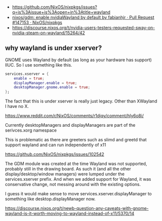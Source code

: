 - https://github.com/NixOS/nixpkgs/issues?q=is%3Aissue+is%3Aopen+in%3Atitle+wayland
- [nixos/gdm: enable nvidiaWayland by default by fabianhjr · Pull Request #147153 · NixOS/nixpkgs](https://github.com/NixOS/nixpkgs/pull/147153)
- https://discourse.nixos.org/t/nvidia-users-testers-requested-sway-on-nvidia-steam-on-wayland/15264/42

## why wayland is under xserver?

GNOME uses Wayland by default (as long as your hardware has support) IIUC. So I use something like this.

```nix
services.xserver = {
	enable = true;
	displayManager.enable = true;
	desktopManager.gnome.enable = true;
};
```

The fact that this is under xserver is really just legacy. Other than XWayland I have no X.

https://www.reddit.com/r/NixOS/comments/r1djqy/comment/hly6o8i/

Currently desktopManagers and displayManagers are part of the serivces.xorg namespace

This is problematic as there are greeters such as slimd and greetd that support wayland and can run independently of x11

https://github.com/NixOS/nixpkgs/issues/102542

The GDM module was created at the time Wayland was not supported, probably still in the drawing board. As such it (and all the other display/desktop/window managers) were lumped under the services.xserver prefix. And when we added support for Wayland, it was conservative change, not messing around with the existing options.

I guess it would make sense to move services.xserver.displayManager to something like desktop.displayManager now.

https://discourse.nixos.org/t/newb-question-any-caveats-with-gnome-wayland-is-it-worth-moving-to-wayland-instead-of-x11/5370/14
